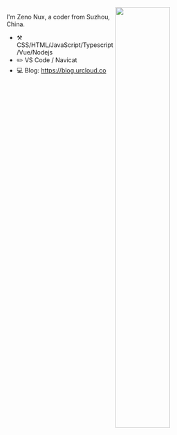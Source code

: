<img align="right" width="50%" src="https://github-readme-stats.vercel.app/api?username=zenonux&show_icons=true&hide_title=true" />

I'm Zeno Nux, a coder from Suzhou, China.

-   :hammer_and_pick: CSS/HTML/JavaScript/Typescript/Vue/Nodejs
-   :pencil2: VS Code / Navicat
-   :computer: Blog: https://blog.urcloud.co
